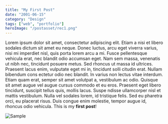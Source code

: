 ```yaml
---
title: "My First Post"
date: "2001-06-15"
category: "Design"
tags: ["web", "portfolio"]
heroImage: "/postasset/rec1.png"
---
```


Lorem ipsum dolor sit amet, consectetur adipiscing elit. Etiam a nisi et libero sodales dictum sit amet eu neque. Donec luctus, arcu eget viverra varius, nisi mi imperdiet nisl, quis porta lorem arcu a mi. Fusce pellentesque vehicula erat, nec blandit odio accumsan eget. Nam sem massa, venenatis ut nibh nec, tincidunt posuere metus. Sed rhoncus ut massa id ultrices. Praesent lacus enim, vulputate eget mi in, tincidunt solli citudin erat. Nullam bibendum cons ectetur odio nec blandit. In varius non lectus vitae interdum. Etiam quam erat, semper sit amet volutpat a, vestibulum ac odio. Quisque sit amet augue vel augue cursus commodo et eu eros. Praesent eget libero tincidunt, suscipit tellus quis, mollis lacus. Suspe ndisse ullamcorper nisl et mattis vestibulum. Nulla vel sodales lorem, id tristique felis. Sed eu pharetra orci, eu placerat risus. Duis congue enim molestie, tempor augue id, rhoncus odio vehicula.
This is my **first post**!

![Sample](https://encrypted-tbn0.gstatic.com/images?q=tbn:ANd9GcTh8EUdS96I6-wo_fDl-eqp7w-c53l8ABANtPmLnkvOi1KX2oe5y0zOWKlFgSW6fuTeMIY&usqp=CAU)